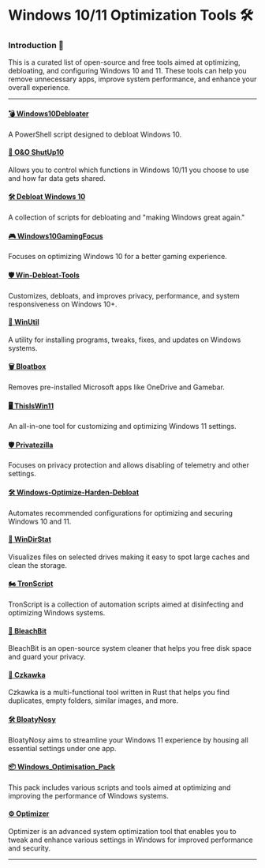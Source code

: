 # Windows 10/11 Optimization Tools 🛠️

### Introduction 📝

This is a curated list of open-source and free tools aimed at optimizing, debloating, and configuring Windows 10 and 11. These tools can help you remove unnecessary apps, improve system performance, and enhance your overall experience.

---

#### [💣 Windows10Debloater](https://github.com/Sycnex/Windows10Debloater)
A PowerShell script designed to debloat Windows 10.

#### [🤫 O&O ShutUp10](https://www.oo-software.com/en/shutup10)
Allows you to control which functions in Windows 10/11 you choose to use and how far data gets shared.

#### [🛠️ Debloat Windows 10](https://github.com/W4RH4WK/Debloat-Windows-10)
A collection of scripts for debloating and "making Windows great again."

#### [🎮 Windows10GamingFocus](https://github.com/DaddyMadu/Windows10GamingFocus)
Focuses on optimizing Windows 10 for a better gaming experience.

#### [🛡️ Win-Debloat-Tools](https://github.com/LeDragoX/Win-Debloat-Tools)
Customizes, debloats, and improves privacy, performance, and system responsiveness on Windows 10+.

#### [🔧 WinUtil](https://github.com/ChrisTitusTech/winutil)
A utility for installing programs, tweaks, fixes, and updates on Windows systems.

#### [🗑️ Bloatbox](https://github.com/builtbybel/bloatbox)
Removes pre-installed Microsoft apps like OneDrive and Gamebar.

#### [🖥️ ThisIsWin11](https://github.com/builtbybel/ThisIsWin11)
An all-in-one tool for customizing and optimizing Windows 11 settings.

#### [🛡️ Privatezilla](https://github.com/builtbybel/privatezilla)
Focuses on privacy protection and allows disabling of telemetry and other settings.

#### [🛠️ Windows-Optimize-Harden-Debloat](https://github.com/simeononsecurity/Windows-Optimize-Harden-Debloat)
Automates recommended configurations for optimizing and securing Windows 10 and 11.

#### [🌳 WinDirStat](https://windirstat.net/)
Visualizes files on selected drives making it easy to spot large caches and clean the storage.

#### [🏍 TronScript](https://www.reddit.com/r/TronScript/)
TronScript is a collection of automation scripts aimed at disinfecting and optimizing Windows systems.

#### [🧪 BleachBit](https://www.bleachbit.org/)
BleachBit is an open-source system cleaner that helps you free disk space and guard your privacy.

#### [🔎 Czkawka](https://github.com/qarmin/czkawka)
Czkawka is a multi-functional tool written in Rust that helps you find duplicates, empty folders, similar images, and more.

#### [🛠️ BloatyNosy](https://github.com/builtbybel/BloatyNosy)
BloatyNosy aims to streamline your Windows 11 experience by housing all essential settings under one app.

#### [📦 Windows_Optimisation_Pack](https://github.com/Marvin700/Windows_Optimisation_Pack)
This pack includes various scripts and tools aimed at optimizing and improving the performance of Windows systems.

#### [⚙️ Optimizer](https://github.com/hellzerg/optimizer)
Optimizer is an advanced system optimization tool that enables you to tweak and enhance various settings in Windows for improved performance and security.

---
